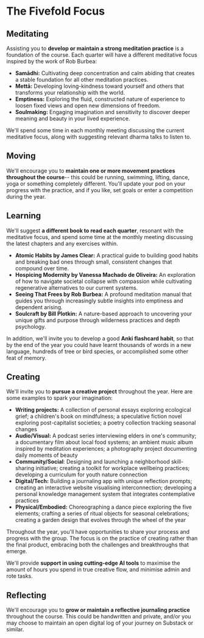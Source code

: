 The Fivefold Focus
==================

Meditating
----------

Assisting you to **develop or maintain a strong meditation practice** is a foundation of the course. Each quarter will have a different meditative focus inspired by the work of Rob Burbea:

-   **Samādhi:** Cultivating deep concentration and calm abiding that creates a stable foundation for all other meditation practices.
-   **Mettā:** Developing loving-kindness toward yourself and others that transforms your relationship with the world.
-   **Emptiness:** Exploring the fluid, constructed nature of experience to loosen fixed views and open new dimensions of freedom.
-   **Soulmaking:** Engaging imagination and sensitivity to discover deeper meaning and beauty in your lived experience.

We'll spend some time in each monthly meeting discussing the current meditative focus, along with suggesting relevant dharma talks to listen to.

Moving
------

We'll encourage you to **maintain one or more movement practices throughout the course**-- this could be running, swimming, lifting, dance, yoga or something completely different. You'll update your pod on your progress with the practice, and if you like, set goals or enter a competition during the year.

Learning
--------

We'll suggest **a different book to read each quarter**, resonant with the meditative focus, and spend some time at the monthly meeting discussing the latest chapters and any exercises within.

-   **Atomic Habits by James Clear:** A practical guide to building good habits and breaking bad ones through small, consistent changes that compound over time.
-   **Hospicing Modernity by Vanessa Machado de Oliveira:** An exploration of how to navigate societal collapse with compassion while cultivating regenerative alternatives to our current systems.
-   **Seeing That Frees by Rob Burbea:** A profound meditation manual that guides you through increasingly subtle insights into emptiness and dependent arising.
-   **Soulcraft by Bill Plotkin:** A nature-based approach to uncovering your unique gifts and purpose through wilderness practices and depth psychology.

In addition, we'll invite you to develop a good **Anki flashcard habit**, so that by the end of the year you could have learnt thousands of words in a new language, hundreds of tree or bird species, or accomplished some other feat of memory.

Creating
--------

We'll invite you to **pursue a creative project** throughout the year. Here are some examples to spark your imagination:

-   **Writing projects:** A collection of personal essays exploring ecological grief; a children's book on mindfulness; a speculative fiction novel exploring post-capitalist societies; a poetry collection tracking seasonal changes
-   **Audio/Visual:** A podcast series interviewing elders in one's community; a documentary film about local food systems; an ambient music album inspired by meditation experiences; a photography project documenting daily moments of beauty
-   **Community/Social**: Designing and launching a neighborhood skill-sharing initiative; creating a toolkit for workplace wellbeing practices; developing a curriculum for youth nature connection
-   **Digital/Tech:** Building a journaling app with unique reflection prompts; creating an interactive website visualising interconnection; developing a personal knowledge management system that integrates contemplative practices
-   **Physical/Embodied:** Choreographing a dance piece exploring the five elements; crafting a series of ritual objects for seasonal celebrations; creating a garden design that evolves through the wheel of the year

Throughout the year, you'll have opportunities to share your process and progress with the group. The focus is on the practice of creating rather than the final product, embracing both the challenges and breakthroughs that emerge.

We'll provide **support in using cutting-edge AI tools** to maximise the amount of hours you spend in true creative flow, and minimise admin and rote tasks.

Reflecting
----------

We'll encourage you to **grow or maintain a reflective journaling practice** throughout the course. This could be handwritten and private, and/or you may choose to maintain an open digital log of your journey on Substack or similar.